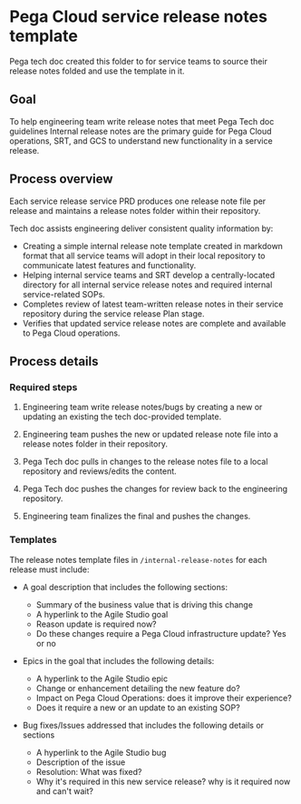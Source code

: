# Pega Cloud service release notes template

Pega tech doc created this folder to for service teams to source their release notes folded and use the template in it.

## Goal

To help engineering team write release notes that meet Pega Tech doc guidelines
Internal release notes are the primary guide for Pega Cloud operations, SRT, and GCS to understand new functionality in a service release.

## Process overview

Each service release service PRD produces one release note file per release and maintains a release notes folder within their repository.

Tech doc assists engineering deliver consistent quality information by:

- Creating a simple internal release note template created in markdown format that all service teams will adopt in their local repository to communicate latest features and functionality.
- Helping internal service teams and SRT develop a centrally-located directory for all internal service release notes and required internal service-related SOPs.
- Completes review of latest team-written release notes in their service repository during the service release Plan stage.
- Verifies that updated service release notes are complete and available to Pega Cloud operations.

## Process details

### Required steps

1. Engineering team write release notes/bugs by creating a new or updating an existing the tech doc-provided template.

2. Engineering team pushes the new or updated release note file into a release notes folder in their repository.

3. Pega Tech doc pulls in changes to the release notes file to a local repository and reviews/edits the content.

4. Pega Tech doc pushes the changes for review back to the engineering repository.

5. Engineering team finalizes the final and pushes the changes.

### Templates

The release notes template files in `/internal-release-notes` for each release must include:

- A goal description that includes the following sections:
  - Summary of the business value that is driving this change
  - A hyperlink to the Agile Studio goal
  - Reason update is required now?
  - Do these changes require a Pega Cloud infrastructure update? Yes or no

- Epics in the goal that includes the following details:
  - A hyperlink to the Agile Studio epic
  - Change or enhancement detailing the new feature do?
  - Impact on Pega Cloud Operations: does it improve their experience?
  - Does it require a new or an update to an existing SOP?

- Bug fixes/Issues addressed that includes the following details or sections
  - A hyperlink to the Agile Studio bug
  - Description of the issue
  - Resolution: What was fixed?
  - Why it's required in this new service release? why is it required now and can't wait?
